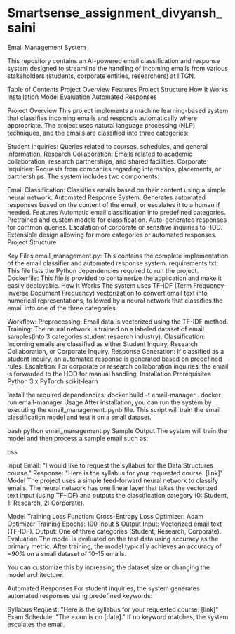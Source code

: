 # Smartsense_assignment_divyansh_saini
Email Management System


This repository contains an AI-powered email classification and response system designed to streamline the handling of incoming emails from various stakeholders (students, corporate entities, researchers) at IITGN.

Table of Contents
Project Overview
Features
Project Structure
How It Works
Installation
Model
Evaluation
Automated Responses

Project Overview
This project implements a machine learning-based system that classifies incoming emails and responds automatically where appropriate. The project uses natural language processing (NLP) techniques, and the emails are classified into three categories:

Student Inquiries: Queries related to courses, schedules, and general information.
Research Collaboration: Emails related to academic collaboration, research partnerships, and shared facilities.
Corporate Inquiries: Requests from companies regarding internships, placements, or partnerships.
The system includes two components:

Email Classification: Classifies emails based on their content using a simple neural network.
Automated Response System: Generates automated responses based on the content of the email, or escalates it to a human if needed.
Features
Automatic email classification into predefined categories.
Pretrained and custom models for classification.
Auto-generated responses for common queries.
Escalation of corporate or sensitive inquiries to HOD.
Extensible design allowing for more categories or automated responses.
Project Structure

Key Files
email_management.py: This contains the complete implementation of the email classifier and automated response system.
requirements.txt: This file lists the Python dependencies required to run the project.
Dockerfile: This file is provided to containerize the application and make it easily deployable.
How It Works
The system uses TF-IDF (Term Frequency-Inverse Document Frequency) vectorization to convert email text into numerical representations, followed by a neural network that classifies the email into one of the three categories.

Workflow:
Preprocessing: Email data is vectorized using the TF-IDF method.
Training: The neural network is trained on a labeled dataset of email samples(into 3 categories student resaerch industry).
Classification: Incoming emails are classified as either Student Inquiry, Research Collaboration, or Corporate Inquiry.
Response Generation: If classified as a student inquiry, an automated response is generated based on predefined rules.
Escalation: For corporate or research collaboration inquiries, the email is forwarded to the HOD for manual handling.
Installation
Prerequisites
Python 3.x
PyTorch
scikit-learn


Install the required dependencies:
docker build -t email-manager .
docker run email-manager
Usage
After installation, you can run the system by executing the email_management.ipynb file. This script will train the email classification model and test it on a small dataset.

bash
python email_management.py
Sample Output
The system will train the model and then process a sample email such as:

css

Input Email: "I would like to request the syllabus for the Data Structures course."
Response: "Here is the syllabus for your requested course: [link]"
Model
The project uses a simple feed-forward neural network to classify emails. The neural network has one linear layer that takes the vectorized text input (using TF-IDF) and outputs the classification category (0: Student, 1: Research, 2: Corporate).

Model Training
Loss Function: Cross-Entropy Loss
Optimizer: Adam Optimizer
Training Epochs: 100
Input & Output
Input: Vectorized email text (TF-IDF).
Output: One of three categories (Student, Research, Corporate).
Evaluation
The model is evaluated on the test data using accuracy as the primary metric. After training, the model typically achieves an accuracy of ~90% on a small dataset of 10-15 emails.

You can customize this by increasing the dataset size or changing the model architecture.

Automated Responses
For student inquiries, the system generates automated responses using predefined keywords:

Syllabus Request: "Here is the syllabus for your requested course: [link]"
Exam Schedule: "The exam is on [date]."
If no keyword matches, the system escalates the email.

